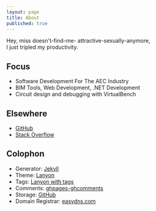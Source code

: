 ```yaml
---
layout: page
title: About
published: true
---
```


Hey, miss doesn't-find-me- attractive-sexually-anymore,  
I just tripled my productivity.



## Focus

* Software Development For The AEC Industry
* BIM Tools, Web Development, .NET Development
* Circuit design and debugging with VirtualBench

## Elsewhere

* [GitHub](https://github.com/mastjaso)
* [Stack Overflow](https://stackoverflow.com/users/8333865/jason-masters)


## Colophon

* Generator: [Jekyll](http://jekyllrb.com/)
* Theme: [Lanyon](https://github.com/poole/lanyon)
* Tags: [Lanyon with tags](https://github.com/wireddown/wireddown.github.io/tree/feature_tags)
* Comments: [ghpages-ghcomments](https://github.com/wireddown/ghpages-ghcomments)
* Storage: [GitHub](https://github.com/wireddown/wireddown.github.io)
* Domain Registrar: [easydns.com](http://www.easydns.com/)
